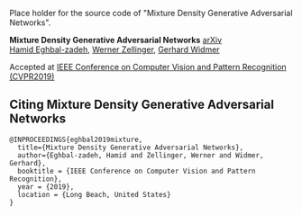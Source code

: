 Place holder for the source code of "Mixture Density Generative Adversarial Networks".

**Mixture Density Generative Adversarial Networks** [arXiv](https://arxiv.org/abs/1811.00152)
<br>
[Hamid Eghbal-zadeh](https://www.jku.at/en/institute-of-computational-perception/about-us/people/hamid-eghbal-zadeh/), [Werner Zellinger](https://www.flll.jku.at/staff/wernerz), [Gerhard Widmer](https://www.jku.at/en/institute-of-computational-perception/about-us/people/gerhard-widmer/)

Accepted at [IEEE Conference on Computer Vision and Pattern Recognition (CVPR2019)](http://cvpr2019.thecvf.com/)

## Citing Mixture Density Generative Adversarial Networks

```
@INPROCEEDINGS{eghbal2019mixture,
  title={Mixture Density Generative Adversarial Networks},
  author={Eghbal-zadeh, Hamid and Zellinger, Werner and Widmer, Gerhard},
  booktitle = {IEEE Conference on Computer Vision and Pattern Recognition},
  year = {2019},
  location = {Long Beach, United States}
}
```
